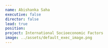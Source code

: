 ```yaml
---
name: Abishanka Saha
executive: false
director: false
lead: true
position:  
project: International Socioeconomic Factors
image: ../assets/default_exec_image.png
---
```


